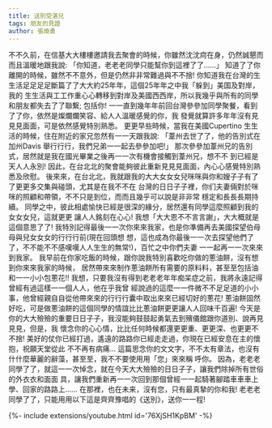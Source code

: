 ```yaml
---
title: 送別受湛兄
tags: 朋友的見證
author: 張煥勇
---
```


不不久前，在信基⼤大樓樓邀請我去聚會的時候，你雖然沈沈疴在身，仍然誠懇⽽而且溫暖地跟我說: 「你知道，⽼老老同學只能幫你到這裡了了......」
知道了了你離開的時候，雖然不不意外，但是仍然⾮非常難過與不不捨!
你知道我在台灣的⽣生活⾜足⾜足斷篇了了⼤大約25年年，這個25年年之中我「躲到」美国及對岸，我的 ⽣生活與⼯工作重⼼心轉移到對岸及美國⻄西岸，所以我幾乎與所有的同學和朋友都失去了了聯繫; 包括你!
⼀一直到幾年年前回台灣參參加同學聚餐，看到了了你，依然是燦爛爛笑容、給⼈人溫暖感覺的你，我 發覺就算許多年年沒有⾒見見⾯面，可是依然感覺特別熟悉。
更更早些時候，當我在美國Cupertino ⽣生活的時候，住在附近的家兄忽然有⼀一天跟我說: 「葦州去世了了，他的告別式在加州Davis 舉⾏行行，我們兄弟⼀一起去參參加吧!」
那次參參加葦州兄的告別式，居然就是我在國光畢業之後再⼀一次有機會接觸到葦州兄，想不不 到已經是天⼈人永別!
因此，在台北北的聚會能夠彼此重新⾒見見⾯面，內⼼心感覺特別熟悉及欣慰。
後來來，在台北北，我就跟我的⼤大⼥女女兒咪咪與你和嫂⼦子有了了更更多交集與碰頭，尤其是在我不不在 台灣的⽇日⼦子裡，你们夫妻倆對於咪咪的照顧和帶領，不不只是到位，⽽而且幾乎可以說是⾮非常 穩定和⻑⾧長期持續。
同學之中，彼此相處愉快已經是很深的緣分，居然還有同學這麼照顧到我的⼥女女兒，這就更更 讓⼈人銘刻在⼼心!
我想「⼤大恩不不⾔言謝」，⼤大概就是這個意思了了!
我特別記得最後⼀一次你來來我家，也是你準備再去美國探望伯⺟母與兒⼥女女的⾏行行前(現在回頭想 想，這也成為你最後⼀一次去探望他們了了，不不能不不感嘆嘆⼈人⽣生的無常!)，百忙之中你們夫妻 ⼀一起再⼀一次來來到我家。
我早前在你家吃飯的時候，跟你說我特別喜歡吃你做的蔥油餅，沒有想到你來來我家的時候， 居然帶來來制作蔥油餅所有需要的原料料，甚⾄至包括油和⼀一⼩小包蔥花!!
我想，只要我沒有得到⽼老老年年痴呆症之前，我將永遠記得曾經有過這樣⼀一個⼈人，他在乎我曾 經說過的這麼⼀一件微不不⾜足道的⼩小事，他曾經親⾃自從他帶來來的⾏行行囊中取出來來已經切好的蔥花!
蔥油餅固然好吃，可是做蔥油餅的這個同學的情誼⽐比蔥油餅更更讓⼈人回味千百遍!
今天是你的⼤大殮殮的重要⽇日⼦子，我沒能夠⿎鼓起勇氣去到殯儀館跟你道別、說再⾒見見，但是，我 懷念你的⼼心情，⽐比任何時候都還更更重、更更深、也更更不不捨!
美好的仗你已經打過，遙遠的路路你已經⾛走過，你現在已經安息在主的懷抱，祝願天堂從此
不不再有病痛... 這篇思念你的⽂文字，不不太有章法，也沒有什什麼華麗的辭藻，甚⾄至，我不不要使⽤用「您」來來稱
呼你。 因為，⽼老老同學了了，就這⼀一次悼念，就在今天⼤大殮殮的⽇日⼦子，讓我們除掉所有世俗的外⾐衣和⾯面
具，讓我們重新再⼀一次回到那個曾經⼀一起騎著腳踏⾞車車上學、回家的路路上...... 在那裡，也在未来，沒有您，只有最真摯的你和我! ⽼老老同學了了，只能⽤用以下這是⿑齊豫唱的《送別》，送你⼀一程!

{%- include extensions/youtube.html id='76XjSH1KpBM' -%}
